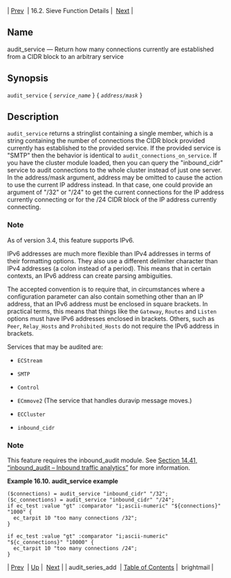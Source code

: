 | [Prev](sieve.ref.audit_series_add)  | 16.2. Sieve Function Details |  [Next](sieve.ref.brightmail) |

<a name="sieve.ref.audit_service"></a>
## Name

audit_service — Return how many connections currently are established from a CIDR block to an arbitrary service

## Synopsis

`audit_service` { *`service_name`* } { *`address/mask`* }

<a name="idp28744208"></a>
## Description

`audit_service` returns a stringlist containing a single member, which is a string containing the number of connections the CIDR block provided currently has established to the provided service. If the provided service is "SMTP" then the behavior is identical to `audit_connections_on_service`. If you have the cluster module loaded, then you can query the "inbound_cidr" service to audit connections to the whole cluster instead of just one server. In the address/mask argument, address may be omitted to cause the action to use the current IP address instead. In that case, one could provide an argument of "/32" or "/24" to get the current connections for the IP address currently connecting or for the /24 CIDR block of the IP address currently connecting.

### Note

As of version 3.4, this feature supports IPv6.

IPv6 addresses are much more flexible than IPv4 addresses in terms of their formatting options. They also use a different delimiter character than IPv4 addresses (a colon instead of a period). This means that in certain contexts, an IPv6 address can create parsing ambiguities.

The accepted convention is to require that, in circumstances where a configuration parameter can also contain something other than an IP address, that an IPv6 address must be enclosed in square brackets. In practical terms, this means that things like the `Gateway`, `Routes` and `Listen` options must have IPv6 addresses enclosed in brackets. Others, such as `Peer`, `Relay_Hosts` and `Prohibited_Hosts` do not require the IPv6 address in brackets.

Services that may be audited are:

*   `ECStream`

*   `SMTP`

*   `Control`

*   `ECmmove2` (The service that handles duravip message moves.)

*   `ECCluster`

*   `inbound_cidr`

### Note

This feature requires the inbound_audit module. See [Section 14.41, “inbound_audit – Inbound traffic analytics”](modules.inbound_audit "14.41. inbound_audit – Inbound traffic analytics") for more information.

<a name="example.audit_service"></a>

**Example 16.10. audit_service example**

```
($connections) = audit_service "inbound_cidr" "/32";
($c_connections) = audit_service "inbound_cidr" "/24";
if ec_test :value "gt" :comparator "i;ascii-numeric" "${connections}" "1000" {
  ec_tarpit 10 "too many connections /32";
}

if ec_test :value "gt" :comparator "i;ascii-numeric" "${c_connections}" "10000" {
  ec_tarpit 10 "too many connections /24";
}
```

| [Prev](sieve.ref.audit_series_add)  | [Up](sieve.ref.files) |  [Next](sieve.ref.brightmail) |
| audit_series_add  | [Table of Contents](index) |  brightmail |
